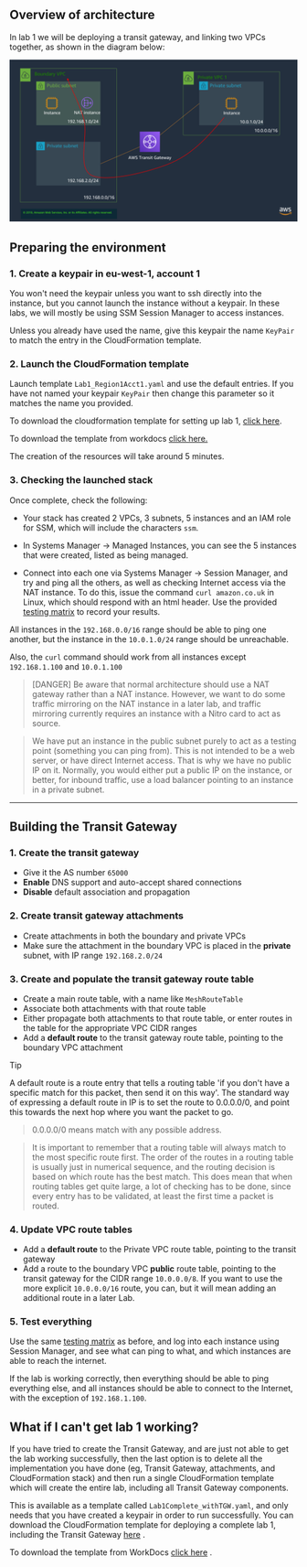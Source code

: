 ## Overview of architecture

In lab 1 we will be deploying a transit gateway, and linking two VPCs together, as shown in the diagram below:

![Lab1 Architecture](img/lab1.png)

## Preparing the environment

### 1. Create a keypair in eu-west-1, account 1

You won't need the keypair unless you want to ssh directly into the instance, but you cannot launch the instance without a keypair. In these labs, we will mostly be using SSM Session Manager to access instances.

Unless you already have used the name, give this keypair the name `KeyPair` to match the entry in the CloudFormation template.

### 2. Launch the CloudFormation template

Launch template `Lab1_Region1Acct1.yaml` and use the default entries. If you have not named your keypair `KeyPair` then change this parameter so it matches the name you provided.

To download the cloudformation template for setting up lab 1, [click here](https://d2x18vu72ugj64.cloudfront.net/Lab1_Region1Acct1.yaml).

To download the template from workdocs [click here.](https://amazon.awsapps.com/workdocs/index.html#/document/f1a82d39db4589c2edef151497808caafedf632cdd2e67983e6bd3f60ede19e8)

The creation of the resources will take around 5 minutes. 

### 3. Checking the launched stack

Once complete, check the following:

* Your stack has created 2 VPCs, 3 subnets, 5 instances and an IAM role for SSM, which will include the characters `ssm`.

* In Systems Manager -> Managed Instances, you can see the 5 instances that were created, listed as being managed.

* Connect into each one via Systems Manager -> Session Manager, and try and ping all the others, as well as checking Internet access via the NAT instance. To do this, issue the command `curl amazon.co.uk` in Linux, which should respond with an html header. Use the provided [testing matrix](https://www.networking-workshop.com/#/testingmatrix) to record your results.  

All instances in the `192.168.0.0/16` range should be able to ping one another, but the instance in the `10.0.1.0/24` range should be unreachable.

Also, the `curl` command should work from all instances except `192.168.1.100` and `10.0.1.100`

> [DANGER]
> Be aware that normal architecture should use a NAT gateway rather than a NAT instance. However, we want to do some traffic mirroring on the NAT instance in a later lab, and traffic mirroring currently requires an instance with a Nitro card to act as source. 

> We have put an instance in the public subnet purely to act as a testing point (something you can ping from). This is not intended to be a web server, or have direct Internet access. That is why we have no public IP on it. Normally, you would either put a public IP on the instance, or better, for inbound traffic, use a load balancer pointing to an instance in a private subnet.

---

## Building the Transit Gateway

### 1. Create the transit gateway

* Give it the AS number `65000`
* **Enable** DNS support and auto-accept shared connections
* **Disable** default association and propagation

### 2. Create transit gateway attachments

* Create attachments in both the boundary and private VPCs
* Make sure the attachment in the boundary VPC is placed in the **private** subnet, with IP range `192.168.2.0/24`

### 3. Create and populate the transit gateway route table

* Create a main route table, with a name like `MeshRouteTable`
* Associate both attachments with that route table
* Either propagate both attachments to that route table, or enter routes in the table for the appropriate VPC CIDR ranges
* Add a **default route** to the transit gateway route table, pointing to the boundary VPC attachment

> [!TIP]
> A default route is a route entry that tells a routing table 'if you don't have a specific match for this packet, then send it on this way'. The standard way of expressing a default route in IP is to set the route to 0.0.0.0/0, and point this towards the next hop where you want the packet to go.

> 0.0.0.0/0 means match with any possible address.

> It is important to remember that a routing table will always match to the most specific route first. The order of the routes in a routing table is usually just in numerical sequence, and the routing decision is based on which route has the best match. This does mean that when routing tables get quite large, a lot of checking has to be done, since every entry has to be validated, at least the first time a packet is routed.

### 4. Update VPC route tables

* Add a **default route** to the Private VPC route table, pointing to the transit gateway
* Add a route to the boundary VPC **public** route table, pointing to the transit gateway for the CIDR range `10.0.0.0/8`. If you want to use the more explicit `10.0.0.0/16` route, you can, but it will mean adding an additional route in a later Lab.

### 5. Test everything

Use the same [testing matrix](https://www.networking-workshop.com/#/testingmatrix) as before, and log into each instance using Session Manager, and see what can ping to what, and which instances are able to reach the internet.

If the lab is working correctly, then everything should be able to ping everything else, and all instances should be able to connect to the Internet, with the exception of `192.168.1.100`.

## What if I can't get lab 1 working?

If you have tried to create the Transit Gateway, and are just not able to get the lab working successfully, then the last option is to delete all the implementation you have done (eg, Transit Gateway, attachments, and CloudFormation stack) and then run a single CloudFormation template which will create the entire lab, including all Transit Gateway components.

This is available as a template called `Lab1Complete_withTGW.yaml`, and only needs that you have created a keypair in order to run successfully. You can download the CloudFormation template for deploying a complete lab 1, including the Transit Gateway [here](https://d2x18vu72ugj64.cloudfront.net/Lab1Complete_withTGW.yaml) .

To download the template from WorkDocs [click here](https://amazon.awsapps.com/workdocs/index.html#/document/e694199480f4b861a6b1d6c3cb058444daed513a89cde170c081c29ab3425bea) .


